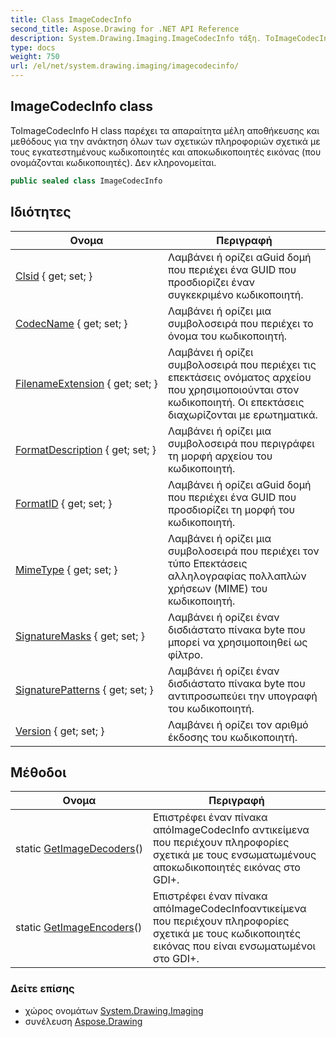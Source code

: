 ```yaml
---
title: Class ImageCodecInfo
second_title: Aspose.Drawing for .NET API Reference
description: System.Drawing.Imaging.ImageCodecInfo τάξη. ΤοImageCodecInfo Η class παρέχει τα απαραίτητα μέλη αποθήκευσης και μεθόδους για την ανάκτηση όλων των σχετικών πληροφοριών σχετικά με τους εγκατεστημένους κωδικοποιητές και αποκωδικοποιητές εικόνας που ονομάζονται κωδικοποιητές. Δεν κληρονομείται.
type: docs
weight: 750
url: /el/net/system.drawing.imaging/imagecodecinfo/
---
```

## ImageCodecInfo class

ΤοImageCodecInfo Η class παρέχει τα απαραίτητα μέλη αποθήκευσης και μεθόδους για την ανάκτηση όλων των σχετικών πληροφοριών σχετικά με τους εγκατεστημένους κωδικοποιητές και αποκωδικοποιητές εικόνας (που ονομάζονται κωδικοποιητές). Δεν κληρονομείται.

```csharp
public sealed class ImageCodecInfo
```

## Ιδιότητες

| Ονομα | Περιγραφή |
| --- | --- |
| [Clsid](../../system.drawing.imaging/imagecodecinfo/clsid/) { get; set; } | Λαμβάνει ή ορίζει αGuid δομή που περιέχει ένα GUID που προσδιορίζει έναν συγκεκριμένο κωδικοποιητή. |
| [CodecName](../../system.drawing.imaging/imagecodecinfo/codecname/) { get; set; } | Λαμβάνει ή ορίζει μια συμβολοσειρά που περιέχει το όνομα του κωδικοποιητή. |
| [FilenameExtension](../../system.drawing.imaging/imagecodecinfo/filenameextension/) { get; set; } | Λαμβάνει ή ορίζει συμβολοσειρά που περιέχει τις επεκτάσεις ονόματος αρχείου που χρησιμοποιούνται στον κωδικοποιητή. Οι επεκτάσεις διαχωρίζονται με ερωτηματικά. |
| [FormatDescription](../../system.drawing.imaging/imagecodecinfo/formatdescription/) { get; set; } | Λαμβάνει ή ορίζει μια συμβολοσειρά που περιγράφει τη μορφή αρχείου του κωδικοποιητή. |
| [FormatID](../../system.drawing.imaging/imagecodecinfo/formatid/) { get; set; } | Λαμβάνει ή ορίζει αGuid δομή που περιέχει ένα GUID που προσδιορίζει τη μορφή του κωδικοποιητή. |
| [MimeType](../../system.drawing.imaging/imagecodecinfo/mimetype/) { get; set; } | Λαμβάνει ή ορίζει μια συμβολοσειρά που περιέχει τον τύπο Επεκτάσεις αλληλογραφίας πολλαπλών χρήσεων (MIME) του κωδικοποιητή. |
| [SignatureMasks](../../system.drawing.imaging/imagecodecinfo/signaturemasks/) { get; set; } | Λαμβάνει ή ορίζει έναν δισδιάστατο πίνακα byte που μπορεί να χρησιμοποιηθεί ως φίλτρο. |
| [SignaturePatterns](../../system.drawing.imaging/imagecodecinfo/signaturepatterns/) { get; set; } | Λαμβάνει ή ορίζει έναν δισδιάστατο πίνακα byte που αντιπροσωπεύει την υπογραφή του κωδικοποιητή. |
| [Version](../../system.drawing.imaging/imagecodecinfo/version/) { get; set; } | Λαμβάνει ή ορίζει τον αριθμό έκδοσης του κωδικοποιητή. |

## Μέθοδοι

| Ονομα | Περιγραφή |
| --- | --- |
| static [GetImageDecoders](../../system.drawing.imaging/imagecodecinfo/getimagedecoders/)() | Επιστρέφει έναν πίνακα απόImageCodecInfo αντικείμενα που περιέχουν πληροφορίες σχετικά με τους ενσωματωμένους αποκωδικοποιητές εικόνας στο GDI+. |
| static [GetImageEncoders](../../system.drawing.imaging/imagecodecinfo/getimageencoders/)() | Επιστρέφει έναν πίνακα απόImageCodecInfoαντικείμενα που περιέχουν πληροφορίες σχετικά με τους κωδικοποιητές εικόνας που είναι ενσωματωμένοι στο GDI+. |

### Δείτε επίσης

* χώρος ονομάτων [System.Drawing.Imaging](../../system.drawing.imaging/)
* συνέλευση [Aspose.Drawing](../../)


